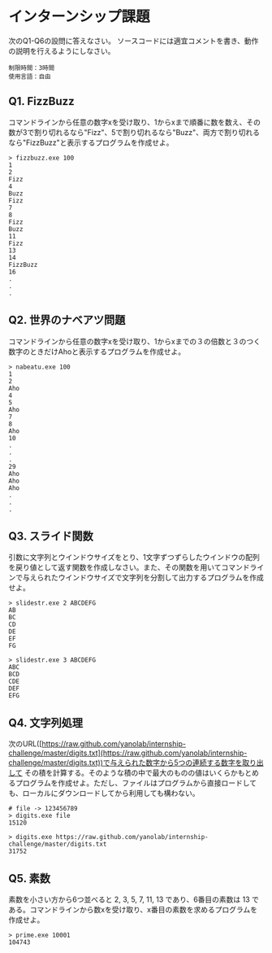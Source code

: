インターンシップ課題
====================

次のQ1-Q6の設問に答えなさい。
ソースコードには適宜コメントを書き、動作の説明を行えるようにしなさい。

    制限時間：3時間
    使用言語：自由

Q1. FizzBuzz
------------

 コマンドラインから任意の数字xを受け取り、1からxまで順番に数を数え、その数が3で割り切れるなら"Fizz"、5で割り切れるなら"Buzz"、両方で割り切れるなら"FizzBuzz"と表示するプログラムを作成せよ。

    > fizzbuzz.exe 100
    1
    2
    Fizz
    4
    Buzz
    Fizz
    7
    8
    Fizz
    Buzz
    11
    Fizz
    13
    14
    FizzBuzz
    16
    .
    .
    .

Q2. 世界のナベアツ問題
----------------------

 コマンドラインから任意の数字xを受け取り、1からxまでの３の倍数と３のつく数字のときだけAhoと表示するプログラムを作成せよ。

    > nabeatu.exe 100
    1
    2
    Aho
    4
    5
    Aho
    7
    8
    Aho
    10
    .
    .
    .
    29
    Aho
    Aho
    Aho
    .
    .
    .

Q3. スライド関数
----------------

 引数に文字列とウインドウサイズをとり、1文字ずつずらしたウインドウの配列を戻り値として返す関数を作成しなさい。また、その関数を用いてコマンドラインで与えられたウインドウサイズで文字列を分割して出力するプログラムを作成せよ。

    > slidestr.exe 2 ABCDEFG
    AB
    BC
    CD
    DE
    EF
    FG

    > slidestr.exe 3 ABCDEFG
    ABC
    BCD
    CDE
    DEF
    EFG

Q4. 文字列処理
--------------

 次のURL([https://raw.github.com/yanolab/internship-challenge/master/digits.txt](https://raw.github.com/yanolab/internship-challenge/master/digits.txt))で与えられた数字から5つの連続する数字を取り出して その積を計算する。そのような積の中で最大のものの値はいくらかもとめるプログラムを作成せよ。ただし、ファイルはプログラムから直接ロードしても、ローカルにダウンロードしてから利用しても構わない。

    # file -> 123456789
    > digits.exe file
    15120

    > digits.exe https://raw.github.com/yanolab/internship-challenge/master/digits.txt
    31752

Q5. 素数
--------

 素数を小さい方から6つ並べると 2, 3, 5, 7, 11, 13 であり、6番目の素数は 13 である。コマンドラインから数xを受け取り、x番目の素数を求めるプログラムを作成せよ。

    > prime.exe 10001
    104743
